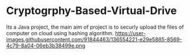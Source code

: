 # Cryptogrphy-Based-Virtual-Drive
Its a Java project, the main aim of project is to securly upload the files of computer on cloud using hashing algorithm.
https://user-images.githubusercontent.com/91844463/136554221-e29e5885-8569-4c79-8a04-06eb3b38499e.png

